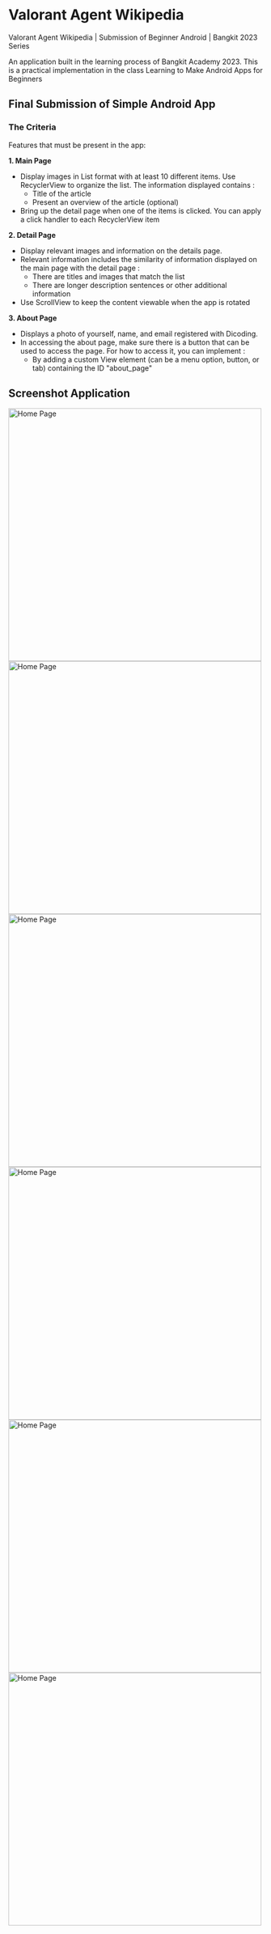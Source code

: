 # Valorant Agent Wikipedia
Valorant Agent Wikipedia | Submission of Beginner Android | Bangkit 2023 Series

An application built in the learning process of Bangkit Academy 2023. This is a practical implementation in the class Learning to Make Android Apps for Beginners

## Final Submission of Simple Android App
### The Criteria
Features that must be present in the app:

<b> 1. Main Page </b> <br>
- Display images in List format with at least 10 different items. Use RecyclerView to organize the list. The information displayed contains :
  - Title of the article
  - Present an overview of the article (optional)
- Bring up the detail page when one of the items is clicked. You can apply a click handler to each RecyclerView item <br>

<b> 2. Detail Page </b> <br>
- Display relevant images and information on the details page. 
- Relevant information includes the similarity of information displayed on the main page with the detail page :
  - There are titles and images that match the list
  - There are longer description sentences or other additional information
- Use ScrollView to keep the content viewable when the app is rotated <br>

<b> 3. About Page </b> <br>
- Displays a photo of yourself, name, and email registered with Dicoding.
- In accessing the about page, make sure there is a button that can be used to access the page. For how to access it, you can implement :
  - By adding a custom View element (can be a menu option, button, or tab) containing the ID "about_page"

## Screenshot Application
<img src="https://github.com/riyandifirman/my-valorant-agent-wiki/assets/49358131/eb7405ed-bf79-477f-b9fb-25c8407b4edc" alt="Home Page" widht="500" height="500">
<img src="https://github.com/riyandifirman/my-valorant-agent-wiki/assets/49358131/93bbf65b-968b-4b6d-8b86-6bc40e108f2c" alt="Home Page" widht="500" height="500">
<img src="https://github.com/riyandifirman/my-valorant-agent-wiki/assets/49358131/f7dc8729-cca7-42c9-94b6-f135fe5b2018" alt="Home Page" widht="500" height="500">
<img src="https://github.com/riyandifirman/my-valorant-agent-wiki/assets/49358131/34f2a74f-4177-4306-99b9-5220b1c43044" alt="Home Page" widht="500" height="500">
<img src="https://github.com/riyandifirman/my-valorant-agent-wiki/assets/49358131/18c16175-49ea-4f21-b2b2-a71e0e78b5ac" alt="Home Page" widht="500" height="500">
<img src="https://github.com/riyandifirman/my-valorant-agent-wiki/assets/49358131/f7bbd2bf-85b7-4c57-b89b-26e106674a5d" alt="Home Page" widht="500" height="500">
